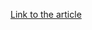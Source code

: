 [Link to the article](https://fortinet.com/blog/threat-research/new-variant-of-ursnif-continuously-targeting-italy)
